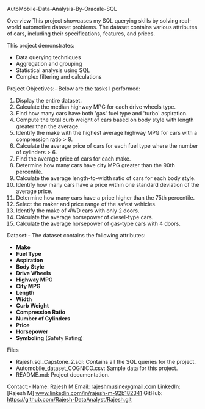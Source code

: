  AutoMobile-Data-Analysis-By-Oracale-SQL

  Overview
This project showcases my SQL querying skills by solving real-world automotive dataset problems. The dataset contains various attributes of cars, including their specifications, features, and prices.

This project demonstrates:
- Data querying techniques
- Aggregation and grouping
- Statistical analysis using SQL
- Complex filtering and calculations



 Project Objectives:-
Below are the tasks I performed:

1. Display the entire dataset.
2. Calculate the median highway MPG for each drive wheels type.
3. Find how many cars have both 'gas' fuel type and 'turbo' aspiration.
4. Compute the total curb weight of cars based on body style with length greater than the average.
5. Identify the make with the highest average highway MPG for cars with a compression ratio > 9.
6. Calculate the average price of cars for each fuel type where the number of cylinders > 6.
7. Find the average price of cars for each make.
8. Determine how many cars have city MPG greater than the 90th percentile.
9. Calculate the average length-to-width ratio of cars for each body style.
10. Identify how many cars have a price within one standard deviation of the average price.
11. Determine how many cars have a price higher than the 75th percentile.
12. Select the maker and price range of the safest vehicles.
13. Identify the make of 4WD cars with only 2 doors.
14. Calculate the average horsepower of diesel-type cars.
15. Calculate the average horsepower of gas-type cars with 4 doors.



 Dataset:-
The dataset contains the following attributes:
- **Make**
- **Fuel Type**
- **Aspiration**
- **Body Style**
- **Drive Wheels**
- **Highway MPG**
- **City MPG**
- **Length**
- **Width**
- **Curb Weight**
- **Compression Ratio**
- **Number of Cylinders**
- **Price**
- **Horsepower**
- **Symboling** (Safety Rating)



 Files
- Rajesh.sql_Capstone_2.sql: Contains all the SQL queries for the project.
- Automobile_dataset_COGNICO.csv: Sample data for this project.
- README.md: Project documentation.

Contact:-
Name: Rajesh M
Email: rajeshmusine@gmail.com
LinkedIn:  [Rajesh M] www.linkedin.com/in/rajesh-m-92b182341 
GitHub:  https://github.com/Rajesh-DataAnalyst/Rajesh.git




